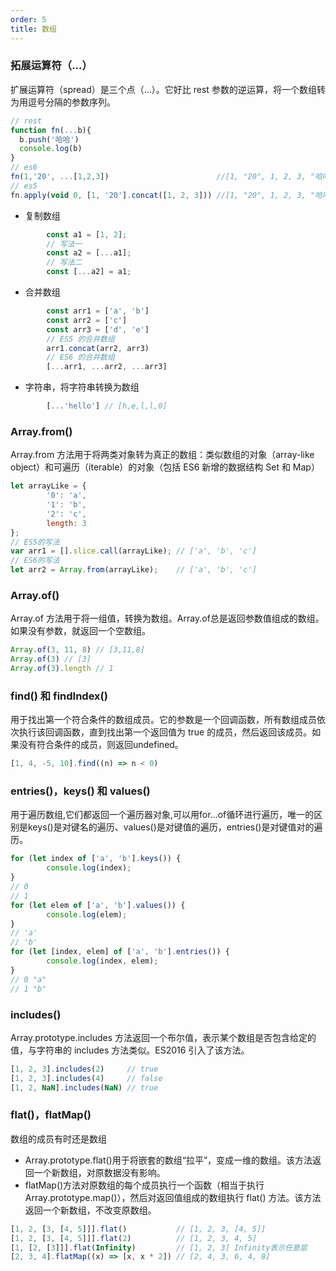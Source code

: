 ```yaml
---
order: 5
title: 数组
---
```


### 拓展运算符（...）
扩展运算符（spread）是三个点（...）。它好比 rest 参数的逆运算，将一个数组转为用逗号分隔的参数序列。  
```javascript
// rest
function fn(...b){
  b.push('哈哈')
  console.log(b)
}
// es6
fn(1,'20', ...[1,2,3])                        //[1, "20", 1, 2, 3, "哈哈"]
// es5
fn.apply(void 0, [1, '20'].concat([1, 2, 3])) //[1, "20", 1, 2, 3, "哈哈"]
```
+ 复制数组
```javascript
        const a1 = [1, 2];
        // 写法一
        const a2 = [...a1];
        // 写法二
        const [...a2] = a1;
```
+ 合并数组
```javascript
        const arr1 = ['a', 'b']
        const arr2 = ['c']
        const arr3 = ['d', 'e']
        // ES5 的合并数组
        arr1.concat(arr2, arr3)
        // ES6 的合并数组
        [...arr1, ...arr2, ...arr3]
```
+ 字符串，将字符串转换为数组
```javascript
        [...'hello'] // [h,e,l,l,0]
```
### Array.from() 
Array.from 方法用于将两类对象转为真正的数组：类似数组的对象（array-like object）和可遍历（iterable）的对象（包括 ES6 新增的数据结构 Set 和 Map）
```javascript
let arrayLike = {
        '0': 'a',
        '1': 'b',
        '2': 'c',
        length: 3
};
// ES5的写法
var arr1 = [].slice.call(arrayLike); // ['a', 'b', 'c']
// ES6的写法
let arr2 = Array.from(arrayLike);    // ['a', 'b', 'c']
```
### Array.of()
Array.of 方法用于将一组值，转换为数组。Array.of总是返回参数值组成的数组。如果没有参数，就返回一个空数组。  
```javascript
Array.of(3, 11, 8) // [3,11,8]
Array.of(3) // [3]
Array.of(3).length // 1
```
### find() 和 findIndex()
用于找出第一个符合条件的数组成员。它的参数是一个回调函数，所有数组成员依次执行该回调函数，直到找出第一个返回值为 true 的成员，然后返回该成员。如果没有符合条件的成员，则返回undefined。
```javascript
[1, 4, -5, 10].find((n) => n < 0)
```
###  entries()，keys() 和 values() 
用于遍历数组,它们都返回一个遍历器对象,可以用for...of循环进行遍历，唯一的区别是keys()是对键名的遍历、values()是对键值的遍历，entries()是对键值对的遍历。
```javascript
for (let index of ['a', 'b'].keys()) {
        console.log(index);
}
// 0
// 1
for (let elem of ['a', 'b'].values()) {
        console.log(elem);
}
// 'a'
// 'b'
for (let [index, elem] of ['a', 'b'].entries()) {
        console.log(index, elem);
}
// 0 "a"
// 1 "b"
```
### includes()
Array.prototype.includes 方法返回一个布尔值，表示某个数组是否包含给定的值，与字符串的 includes 方法类似。ES2016 引入了该方法。
```javascript
[1, 2, 3].includes(2)     // true
[1, 2, 3].includes(4)     // false
[1, 2, NaN].includes(NaN) // true
```
### flat()，flatMap() 
数组的成员有时还是数组
+ Array.prototype.flat()用于将嵌套的数组“拉平”，变成一维的数组。该方法返回一个新数组，对原数据没有影响。
+ flatMap()方法对原数组的每个成员执行一个函数（相当于执行 Array.prototype.map()），然后对返回值组成的数组执行 flat() 方法。该方法返回一个新数组，不改变原数组。
```javascript
[1, 2, [3, [4, 5]]].flat()           // [1, 2, 3, [4, 5]]
[1, 2, [3, [4, 5]]].flat(2)          // [1, 2, 3, 4, 5]
[1, [2, [3]]].flat(Infinity)         // [1, 2, 3] Infinity表示任意层
[2, 3, 4].flatMap((x) => [x, x * 2]) // [2, 4, 3, 6, 4, 8]
```
